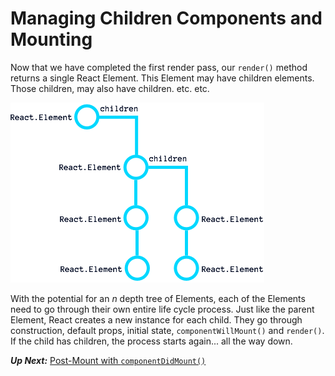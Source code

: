 # Managing Children Components and Mounting
Now that we have completed the first render pass, our `render()` method returns a single React Element. This Element may have children elements. Those children, may also have children. etc. etc.

![React Element Tree](react-element-tree.png)

With the potential for an *n* depth tree of Elements, each of the Elements need to go through their own entire life cycle process. Just like the parent Element, React creates a new instance for each child. They go through construction, default props, initial state, `componentWillMount()` and `render()`. If the child has children, the process starts again... all the way down.

***Up Next:*** [Post-Mount with `componentDidMount()`](post_mount_with_component_did_mount.md)